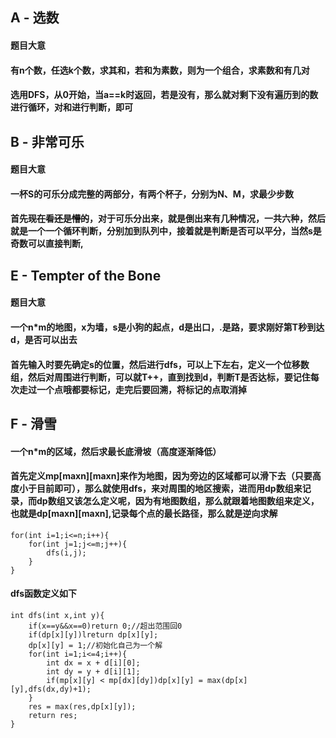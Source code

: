 ## A - 选数

#### 题目大意

#### 有n个数，任选k个数，求其和，若和为素数，则为一个组合，求素数和有几对

#### 选用DFS，从0开始，当a==k时返回，若是没有，那么就对剩下没有遍历到的数进行循环，对和进行判断，即可


## B - 非常可乐

#### 题目大意

#### 一杯S的可乐分成完整的两部分，有两个杯子，分别为N、M，求最少步数

#### 首先~~现在看还是懵的~~，对于可乐分出来，就是倒出来有几种情况，一共六种，然后就是一个一个循环判断，分别加到队列中，接着就是判断是否可以平分，当然s是奇数可以直接判断,


## E - Tempter of the Bone

#### 题目大意

#### 一个n*m的地图，x为墙，s是小狗的起点，d是出口，.是路，要求刚好第T秒到达d，是否可以出去

#### 首先输入时要先确定s的位置，然后进行dfs，可以上下左右，定义一个位移数组，然后对周围进行判断，可以就T++，直到找到d，判断T是否达标，要记住每次走过一个点哦都要标记，走完后要回溯，将标记的点取消掉


## F - 滑雪

#### 一个n*m的区域，然后求最长底滑坡（高度逐渐降低）

#### 首先定义mp[maxn][maxn]来作为地图，因为旁边的区域都可以滑下去（只要高度小于目前即可），那么就使用dfs，来对周围的地区搜索，进而用dp数组来记录，而dp数组又该怎么定义呢，因为有地图数组，那么就跟着地图数组来定义，也就是dp[maxn][maxn],记录每个点的最长路径，那么就是逆向求解
```
for(int i=1;i<=n;i++){
    for(int j=1;j<=m;j++){
        dfs(i,j);
    }
}
```
#### dfs函数定义如下
```
int dfs(int x,int y){
    if(x==y&&x==0)return 0;//超出范围回0
    if(dp[x][y])lreturn dp[x][y];
    dp[x][y] = 1;//初始化自己为一个解
    for(int i=1;i<=4;i++){
        int dx = x + d[i][0];
        int dy = y + d[i][1];
        if(mp[x][y] < mp[dx][dy])dp[x][y] = max(dp[x][y],dfs(dx,dy)+1);
    }
    res = max(res,dp[x][y]);
    return res;
}
```